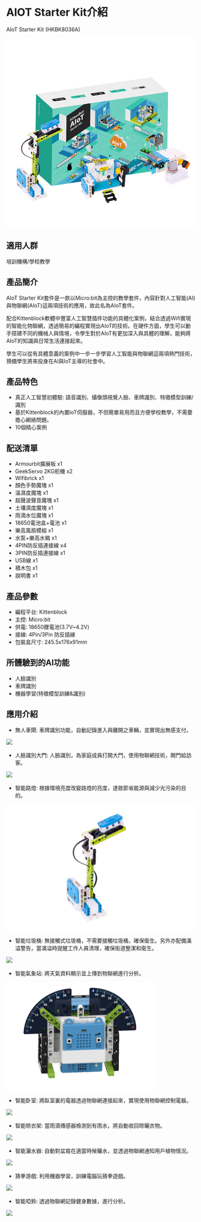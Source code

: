 # AIOT Starter Kit介紹

AIoT Starter Kit (HKBK8036A)

![](images/a1.jpg)  

## 適用人群  

培訓機構/學校教學  
 
## 產品簡介   
 
AIoT Starter Kit套件是一款以Micro:bit為主控的教學套件，內容針對人工智能(AI)與物聯網(AIoT)這兩項技術的應用，故此名為AIoT套件。

配合Kittenblock軟體中豐富人工智慧插件功能的具體化案例，結合透過Wifi實現的智能化物聯網，透過簡易的編程實現出AIoT的技術。在硬件方面，學生可以動手搭建不同的機械人與情境，令學生對於AIoT有更加深入與具體的理解，能夠將AIoT的知識與日常生活連接起來。

學生可以從有具體意義的案例中一步一步學習人工智能與物聯網這兩項熱門技術，預備學生將來投身在AI與IoT主導的社會中。

## 產品特色  

- 真正人工智慧初體驗: 語音識別、攝像頭視覺人臉、車牌識別、特徵模型訓練/識別 
- 基於Kittenblock的內置IoT伺服器，不但簡單易用而且方便學校教學，不需要擔心網絡問題。     
- 10個精心案例    

## 配送清單   

- Armourbit擴展板	x1
- GeekServo 2KG舵機	x2
- Wifibrick	x1
- 顏色手勢魔塊	x1
- 溫濕度魔塊    x1
- 超聲波聲音魔塊	x1
- 土壤濕度魔塊	x1
- 雨滴水位魔塊	x1
- 18650電池盒+電池	x1
- 樂高風扇模組	x1
- 水泵+樂高水箱	x1
- 4PIN防反插連接線	x4
- 3PIN防反插連接線	x1
- USB線	x1
- 積木包	x1
- 說明書    x1 

## 產品參數  

- 編程平台: Kittenblock  
- 主控: Micro:bit  
- 供電: 18650鋰電池(3.7V~4.2V) 
- 接線: 4Pin/3Pin 防反插線 
- 包裝盒尺寸: 245.5x176x91mm  

## 所體驗到的AI功能 

- 人臉識別 
- 車牌識別  
- 機器學習(特徵模型訓練&識別) 

## 應用介紹 

- 無人車閘: 車牌識別功能，自動記錄進入與離開之車輛，並實現出無感支付。

![](images/ex1.png)  

- 人臉識別大門: 人臉識別，為家庭成員打開大門，使用物聯網技術，開門給訪客。

![](images/ex2.png)  

- 智能路燈: 根據環境亮度改變路燈的亮度，達致節省能源與減少光污染的目的。  

![](images/ex3.png)  

- 智能垃圾桶: 無接觸式垃圾桶，不需要接觸垃圾桶，確保衛生。另外亦配備滿溢警告，當滿溢時提醒工作人員清理，確保街道整潔和衛生。   

![](images/ex4.png)  

- 智能氣象站: 將天氣資料顯示並上傳到物聯網進行分析。

![](images/ex5-1.png)  

- 智能卧室: 將臥室裏的電器透過物聯網連接起來，實現使用物聯網控制電器。   

![](images/ex6.png)  

- 智能晾衣架: 當雨滴傳感器檢測到有雨水，將自動收回晾曬衣物。  

![](images/ex7.png)  

- 智能灑水器: 自動對盆栽在適當時候曬水，並透過物聯網通知用戶植物情況。   

![](images/ex8.png)  

- 猜拳游戲: 利用機器學習，訓練電腦玩猜拳遊戲。   

![](images/ex9.png)  

- 智能啞鈴: 透過物聯網記錄健身數據，進行分析。  

![](images/ex10.png)  